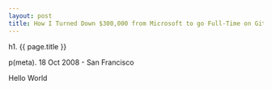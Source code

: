 ```yaml
---
layout: post
title: How I Turned Down $300,000 from Microsoft to go Full-Time on GitHub
---
```


h1. {{ page.title }}

p(meta). 18 Oct 2008 - San Francisco

Hello World